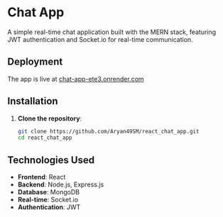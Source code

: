 # Chat App

A simple real-time chat application built with the MERN stack, featuring JWT authentication and Socket.io for real-time communication.

## Deployment
The app is live at [chat-app-ete3.onrender.com](https://chat-app-ete3.onrender.com/)

## Installation

1. **Clone the repository**:
    ```bash
    git clone https://github.com/Aryan49SM/react_chat_app.git
    cd react_chat_app
    ```

## Technologies Used
- **Frontend**: React
- **Backend**: Node.js, Express.js
- **Database**: MongoDB
- **Real-time**: Socket.io
- **Authentication**: JWT
